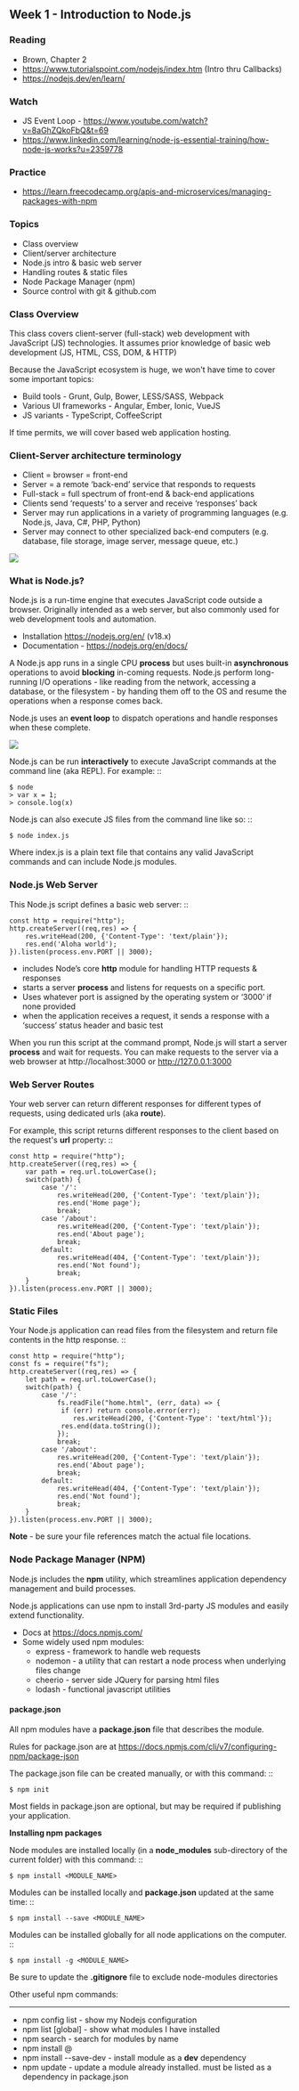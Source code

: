 ## Week 1 - Introduction to Node.js


### Reading

- Brown, Chapter 2
- https://www.tutorialspoint.com/nodejs/index.htm (Intro thru Callbacks)
- https://nodejs.dev/en/learn/

### Watch

- JS Event Loop - https://www.youtube.com/watch?v=8aGhZQkoFbQ&t=69
- https://www.linkedin.com/learning/node-js-essential-training/how-node-js-works?u=2359778

### Practice

- https://learn.freecodecamp.org/apis-and-microservices/managing-packages-with-npm

### Topics

- Class overview
- Client/server architecture
- Node.js intro & basic web server
- Handling routes & static files
- Node Package Manager (npm)
- Source control with git & github.com

### Class Overview

This class covers client-server (full-stack) web development with JavaScript (JS) technologies. It assumes prior knowledge of basic web development (JS, HTML, CSS, DOM, & HTTP)

Because the JavaScript ecosystem is huge, we won't have time to cover some important topics:
- Build tools - Grunt, Gulp, Bower, LESS/SASS, Webpack
- Various UI frameworks - Angular, Ember, Ionic, VueJS
- JS variants - TypeScript, CoffeeScript

If time permits, we will cover based web application hosting.

### Client-Server architecture terminology

- Client = browser = front-end
- Server = a remote ‘back-end’ service that responds to requests
- Full-stack = full spectrum of front-end & back-end applications
- Clients send ‘requests’ to a server and receive ‘responses’ back
- Server may run applications in a variety of programming languages (e.g. Node.js, Java, C#, PHP, Python)
- Server may connect to other specialized back-end computers (e.g. database, file storage, image server, message queue, etc.)

![](images/client_server.png)

### What is Node.js?

Node.js is a run-time engine that executes JavaScript code outside a browser. Originally intended as a web server, but also commonly used for web development tools and automation.

- Installation https://nodejs.org/en/ (v18.x)
- Documentation - https://nodejs.org/en/docs/

A Node.js app runs in a single CPU **process** but uses built-in **asynchronous** operations to avoid **blocking** in-coming requests. Node.js perform long-running I/O operations - like reading from the network, accessing a database, or the filesystem - by handing them off to the OS and resume the operations when a response comes back.

Node.js uses an **event loop** to dispatch operations and handle responses when these complete.

![](images/event_loop.png)

Node.js can be run **interactively** to execute JavaScript commands at the command line (aka REPL). For example:
::

	$ node
	> var x = 1;
	> console.log(x)

Node.js can also execute JS files from the command line like so:
::

    $ node index.js

Where index.js is a plain text file that contains any valid JavaScript commands and can include Node.js modules.

### Node.js Web Server

This Node.js script defines a basic web server:
::

    const http = require("http"); 
    http.createServer((req,res) => {
        res.writeHead(200, {'Content-Type': 'text/plain'});
        res.end('Aloha world');
    }).listen(process.env.PORT || 3000);

- includes Node’s core **http** module for handling HTTP requests & responses
- starts a server **process** and listens for requests on a specific port.
- Uses whatever port is assigned by the operating system or ‘3000’ if none provided
- when the application receives a request, it sends a response with a ‘success’ status header and basic test

When you run this script at the command prompt, Node.js will start a server **process** and wait for requests. You can make requests to the server via a web browser at http://localhost:3000 or http://127.0.0.1:3000

### Web Server Routes

Your web server can return different responses for different types of requests, using dedicated urls (aka **route**).

For example, this script returns different responses to the client based on the request's **url** property:
::

    const http = require("http"); 
    http.createServer((req,res) => {
        var path = req.url.toLowerCase();    
        switch(path) {
            case '/':
                res.writeHead(200, {'Content-Type': 'text/plain'});
                res.end('Home page');
                break;
            case '/about':
                res.writeHead(200, {'Content-Type': 'text/plain'});
                res.end('About page');
                break;
            default:
                res.writeHead(404, {'Content-Type': 'text/plain'});
                res.end('Not found');
                break;
        }    
    }).listen(process.env.PORT || 3000);

### Static Files

Your Node.js application can read files from the filesystem and return file contents in the http response.
::

    const http = require("http");
    const fs = require("fs");
    http.createServer((req,res) => {
        let path = req.url.toLowerCase();
        switch(path) {
            case '/':
                fs.readFile("home.html", (err, data) => {
                 if (err) return console.error(err);
                    res.writeHead(200, {'Content-Type': 'text/html'});
                 res.end(data.toString());
                });
                break;
            case '/about':
                res.writeHead(200, {'Content-Type': 'text/plain'});
                res.end('About page');
                break;
            default:
                res.writeHead(404, {'Content-Type': 'text/plain'});
                res.end('Not found');
                break;
        }
    }).listen(process.env.PORT || 3000);

**Note** - be sure your file references match the actual file locations.

### Node Package Manager (NPM)

Node.js includes the **npm** utility, which streamlines application dependency management and build processes.

Node.js applications can use npm to install 3rd-party JS modules and easily extend functionality.

- Docs at https://docs.npmjs.com/
- Some widely used npm modules:
    - express - framework to handle web requests
    - nodemon - a utility that can restart a node process when underlying files change
    - cheerio - server side JQuery for parsing html files
    - lodash - functional javascript utilities

#### package.json

All npm modules have a **package.json** file that describes the module. 

Rules for package.json are at https://docs.npmjs.com/cli/v7/configuring-npm/package-json

The package.json file can be created manually, or with this command:
::

    $ npm init

Most fields in package.json are optional, but may be required if publishing your application.

**Installing npm packages**

Node modules are installed locally (in a **node_modules** sub-directory of the current folder) with this command:
::

    $ npm install <MODULE_NAME>

Modules can be installed locally and **package.json** updated at the same time:
::

    $ npm install --save <MODULE_NAME>

Modules can be installed globally for all node applications on the computer.
::

    $ npm install -g <MODULE_NAME>

Be sure to update the **.gitignore** file to exclude node-modules directories

Other useful npm commands:
****
- npm config list - show my Nodejs configuration
- npm list [global] - show what modules I have installed
- npm search <module> - search for modules by name
- npm install <options> <module>@<version>
- npm install --save-dev <module> - install module as a **dev** dependency
- npm update <module> - update a module already installed. <module> must be listed as a dependency in package.json
